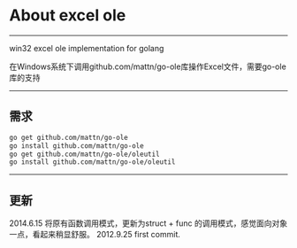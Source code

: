 ﻿# About excel ole

---
win32 excel ole implementation for golang

在Windows系统下调用github.com/mattn/go-ole库操作Excel文件，需要go-ole库的支持

---
## 需求

``` bash
go get github.com/mattn/go-ole
go install github.com/mattn/go-ole
go get github.com/mattn/go-ole/oleutil
go install github.com/mattn/go-ole/oleutil
```

---
## 更新
2014.6.15 将原有函数调用模式，更新为struct + func 的调用模式，感觉面向对象一点，看起来稍显舒服。
2012.9.25 first commit.